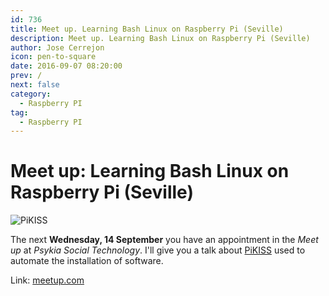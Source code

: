 ```yaml
---
id: 736
title: Meet up. Learning Bash Linux on Raspberry Pi (Seville)
description: Meet up. Learning Bash Linux on Raspberry Pi (Seville)
author: Jose Cerrejon
icon: pen-to-square
date: 2016-09-07 08:20:00
prev: /
next: false
category:
  - Raspberry PI
tag:
  - Raspberry PI
---
```


# Meet up: Learning Bash Linux on Raspberry Pi (Seville)

![PiKISS](/images/pikiss_400px_nobg.png)

The next **Wednesday, 14 September** you have an appointment in the *Meet up*  at *Psykia Social Technology*. I'll give you a talk about [PiKISS](https://github.com/jmcerrejon/PiKISS) used to automate the installation of software.

Link: [meetup.com](http://www.meetup.com/RaspberryPi-Hackers-Spain/events/233912821/#)